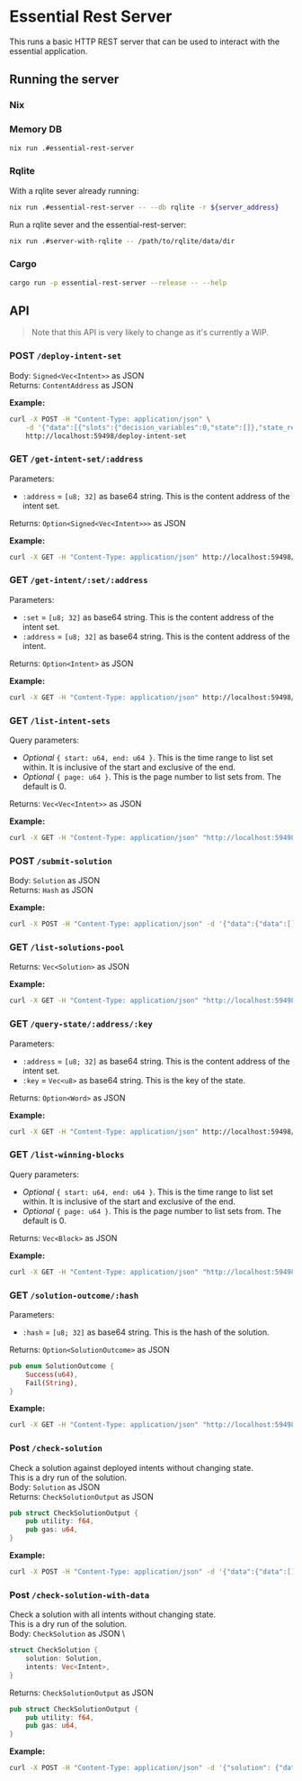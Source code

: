 # Essential Rest Server
This runs a basic HTTP REST server that can be used to interact with the essential application.
## Running the server
### Nix
### Memory DB
```bash
nix run .#essential-rest-server
```
### Rqlite
With a rqlite sever already running:
```bash
nix run .#essential-rest-server -- --db rqlite -r ${server_address}
```
Run a rqlite sever and the essential-rest-server:
```bash
nix run .#server-with-rqlite -- /path/to/rqlite/data/dir
```
### Cargo
```bash
cargo run -p essential-rest-server --release -- --help
```
## API
> Note that this API is very likely to change as it's currently a WIP.
### POST `/deploy-intent-set`
Body: `Signed<Vec<Intent>>` as JSON \
Returns: `ContentAddress` as JSON

**Example:**
```bash
curl -X POST -H "Content-Type: application/json" \
    -d '{"data":[{"slots":{"decision_variables":0,"state":[]},"state_read":[],"constraints":[],"directive":"Satisfy"}],"signature":[[]]}' \
    http://localhost:59498/deploy-intent-set
```
### GET `/get-intent-set/:address`
Parameters: 
- `:address` = `[u8; 32]` as base64 string. This is the content address of the intent set.

Returns: `Option<Signed<Vec<Intent>>>` as JSON

**Example:**
```bash
curl -X GET -H "Content-Type: application/json" http://localhost:59498/get-intent-set/NsFZ12tS4D5JY2NgfFlAIn9i9OBI3zRLBQFZvJe7o9c=
```
### GET `/get-intent/:set/:address`
Parameters: 
- `:set` = `[u8; 32]` as base64 string. This is the content address of the intent set.
- `:address` = `[u8; 32]` as base64 string. This is the content address of the intent.

Returns: `Option<Intent>` as JSON

**Example:**
```bash
curl -X GET -H "Content-Type: application/json" http://localhost:59498/get-intent/NsFZ12tS4D5JY2NgfFlAIn9i9OBI3zRLBQFZvJe7o9c=/iFVQiq3hbsVz0h5qSF39CnYkCFwaFLXs3WSF3gxoOaQ=
```
### GET `/list-intent-sets`
Query parameters: 
- *Optional* `{ start: u64, end: u64 }`. This is the time range to list set within. It is inclusive of the start and exclusive of the end.
- *Optional* `{ page: u64 }`. This is the page number to list sets from. The default is 0.

Returns: `Vec<Vec<Intent>>` as JSON

**Example:**
```bash
curl -X GET -H "Content-Type: application/json" "http://localhost:59498/list-intent-sets?start=0&end=1&page=0"
```
### POST `/submit-solution`
Body: `Solution` as JSON \
Returns: `Hash` as JSON

**Example:**
```bash
curl -X POST -H "Content-Type: application/json" -d '{"data":{"data":[],"state_mutations":[]},"signature":[[]]}' http://localhost:59498/submit-solution
```
### GET `/list-solutions-pool`
Returns: `Vec<Solution>` as JSON

**Example:**
```bash
curl -X GET -H "Content-Type: application/json" "http://localhost:59498/list-solutions-pool" 
```
### GET `/query-state/:address/:key`
Parameters: 
- `:address` = `[u8; 32]` as base64 string. This is the content address of the intent set.
- `:key` = `Vec<u8>` as base64 string. This is the key of the state.

Returns: `Option<Word>` as JSON

**Example:**
```bash
curl -X GET -H "Content-Type: application/json" http://localhost:59498/query-state/NsFZ12tS4D5JY2NgfFlAIn9i9OBI3zRLBQFZvJe7o9c=/AAAAAAAAAAAAAAAAAAAAAAAAAAAAAAAAAAAAAAAAAAA=
```
### GET `/list-winning-blocks`
Query parameters: 
- *Optional* `{ start: u64, end: u64 }`. This is the time range to list set within. It is inclusive of the start and exclusive of the end.
- *Optional* `{ page: u64 }`. This is the page number to list sets from. The default is 0.

Returns: `Vec<Block>` as JSON

**Example:**
```bash
curl -X GET -H "Content-Type: application/json" "http://localhost:59498/list-winning-blocks?start=0&end=1&page=0"
```
### GET `/solution-outcome/:hash`
Parameters: 
- `:hash` = `[u8; 32]` as base64 string. This is the hash of the solution.

Returns: `Option<SolutionOutcome>` as JSON
```rust
pub enum SolutionOutcome {
    Success(u64),
    Fail(String),
}
```

**Example:**
```bash
curl -X GET -H "Content-Type: application/json" "http://localhost:59498/solution-outcome/NsFZ12tS4D5JY2NgfFlAIn9i9OBI3zRLBQFZvJe7o9c="
```
### Post `/check-solution`
Check a solution against deployed intents without changing state.\
This is a dry run of the solution.\
Body: `Solution` as JSON \
Returns: `CheckSolutionOutput` as JSON
```rust
pub struct CheckSolutionOutput {
    pub utility: f64,
    pub gas: u64,
}
```

**Example:**
```bash
curl -X POST -H "Content-Type: application/json" -d '{"data":{"data":[],"state_mutations":[]},"signature":[[]]}' http://localhost:59498/check-solution
```
### Post `/check-solution-with-data`
Check a solution with all intents without changing state.\
This is a dry run of the solution.\
Body: `CheckSolution` as JSON \
```rust
struct CheckSolution {
    solution: Solution,
    intents: Vec<Intent>,
}
```
Returns: `CheckSolutionOutput` as JSON
```rust
pub struct CheckSolutionOutput {
    pub utility: f64,
    pub gas: u64,
}
```

**Example:**
```bash
curl -X POST -H "Content-Type: application/json" -d '{"solution": {"data":{"data":[],"state_mutations":[]},"signature":[[]]}, intents: [{"slots":{"decision_variables":0,"state":[]},"state_read":[],"constraints":[],"directive":"Satisfy"}]}' http://localhost:59498/check-solution-with-data
```
